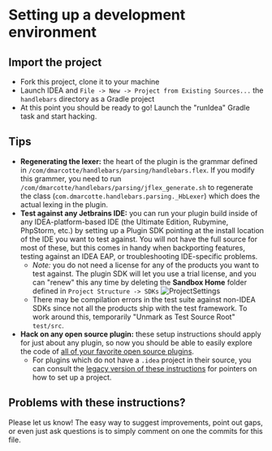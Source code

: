 # Setting up a development environment

## Import the project
* Fork this project, clone it to your machine
* Launch IDEA and `File -> New -> Project from Existing Sources...` the `handlebars` directory as a Gradle project
* At this point you should be ready to go!  Launch the "runIdea" Gradle task and start hacking.


## Tips
* **Regenerating the lexer:** the heart of the plugin is the grammar defined in `/com/dmarcotte/handlebars/parsing/handlebars.flex`.  If you modify this grammer, you need to run `/com/dmarcotte/handlebars/parsing/jflex_generate.sh` to regenerate the class (`com.dmarcotte.handlebars.parsing._HbLexer`) which does the actual lexing in the plugin.
* **Test against any Jetbrains IDE:** you can run your plugin build inside of any IDEA-platform-based IDE (the Ultimate Edition, Rubymine, PhpStorm, etc.) by setting up a Plugin SDK pointing at the install location of the IDE you want to test against.  You will not have the full source for most of these, but this comes in handy when backporting features, testing against an IDEA EAP, or troubleshooting IDE-specific problems.
    * *Note:* you do not need a license for any of the products you want to test against.  The plugin SDK will let you use a trial license, and you can "renew" this any time by deleting the **Sandbox Home** folder defined in `Project Structure -> SDKs`
![ProjectSettings](markdown_images/sdk_setup_2.png)
    * There may be compilation errors in the test suite against non-IDEA SDKs since not all the products ship with the test framework.  To work around this, temporarily "Unmark as Test Source Root" `test/src`.
* **Hack on any open source plugin:** these setup instructions should apply for just about any plugin, so now you should be able to easily explore the code of [all of your favorite open source plugins](http://blogs.jetbrains.com/idea/2012/10/check-out-more-than-200-open-source-plugins/).
  * For plugins which do not have a `.idea` project in their source, you can consult the [legacy version of these instructions](https://github.com/dmarcotte/idea-handlebars/blob/master/developer_environment.md) for pointers on how to set up a project.

## Problems with these instructions?
Please let us know! The easy way to suggest improvements, point out gaps, or even just ask questions is to simply comment on one the commits for this file.
